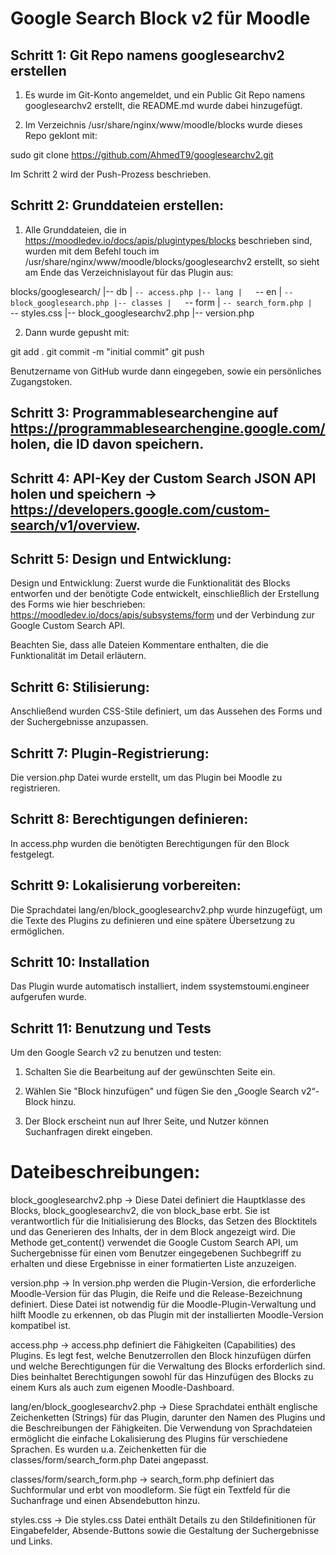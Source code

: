 # Google Search Block v2 für Moodle

## Schritt 1: Git Repo namens googlesearchv2 erstellen

1. Es wurde im Git-Konto angemeldet, und ein Public Git Repo namens googlesearchv2 erstellt, die README.md wurde dabei hinzugefügt.

2. Im Verzeichnis /usr/share/nginx/www/moodle/blocks wurde dieses Repo geklont mit:

sudo git clone https://github.com/AhmedT9/googlesearchv2.git

Im Schritt 2 wird der Push-Prozess beschrieben.

## Schritt 2: Grunddateien erstellen:

1. Alle Grunddateien, die in https://moodledev.io/docs/apis/plugintypes/blocks beschrieben sind, wurden mit dem Befehl touch im /usr/share/nginx/www/moodle/blocks/googlesearchv2 erstellt, so sieht am Ende das Verzeichnislayout für das Plugin aus:
   
blocks/googlesearch/
 |-- db
 |   `-- access.php
 |-- lang
 |   `-- en
 |       `-- block_googlesearch.php
 |-- classes
 |   `-- form
 |       `-- search_form.php
 |        `-- styles.css
 |-- block_googlesearchv2.php
 |-- version.php

2. Dann wurde gepusht mit:

git add .
git commit -m "initial commit"
git push

Benutzername von GitHub wurde dann eingegeben, sowie ein persönliches Zugangstoken.

## Schritt 3: Programmablesearchengine auf https://programmablesearchengine.google.com/ holen, die ID davon speichern.

## Schritt 4: API-Key der Custom Search JSON API holen und speichern -> https://developers.google.com/custom-search/v1/overview.

## Schritt 5: Design und Entwicklung:

Design und Entwicklung: Zuerst wurde die Funktionalität des Blocks entworfen und der benötigte Code entwickelt, einschließlich der Erstellung des Forms wie hier beschrieben: https://moodledev.io/docs/apis/subsystems/form und der Verbindung zur Google Custom Search API.

Beachten Sie, dass alle Dateien Kommentare enthalten, die die Funktionalität im Detail erläutern.

## Schritt 6: Stilisierung:

Anschließend wurden CSS-Stile definiert, um das Aussehen des Forms und der Suchergebnisse anzupassen.

## Schritt 7: Plugin-Registrierung:

Die version.php Datei wurde erstellt, um das Plugin bei Moodle zu registrieren.

## Schritt 8: Berechtigungen definieren:

In access.php wurden die benötigten Berechtigungen für den Block festgelegt.

## Schritt 9: Lokalisierung vorbereiten:

Die Sprachdatei lang/en/block_googlesearchv2.php wurde hinzugefügt, um die Texte des Plugins zu definieren und eine spätere Übersetzung zu ermöglichen.

## Schritt 10: Installation

Das Plugin wurde automatisch installiert, indem ssystemstoumi.engineer aufgerufen wurde.

## Schritt 11: Benutzung und Tests

Um den Google Search v2 zu benutzen und testen:

1. Schalten Sie die Bearbeitung auf der gewünschten Seite ein.

2. Wählen Sie "Block hinzufügen" und fügen Sie den „Google Search v2“-Block hinzu.

3. Der Block erscheint nun auf Ihrer Seite, und Nutzer können Suchanfragen direkt eingeben.

# Dateibeschreibungen:

block_googlesearchv2.php -> Diese Datei definiert die Hauptklasse des Blocks, block_googlesearchv2, die von block_base erbt. Sie ist verantwortlich für die Initialisierung des Blocks, das Setzen des Blocktitels und das Generieren des Inhalts, der in dem Block angezeigt wird. Die Methode get_content() verwendet die Google Custom Search API, um Suchergebnisse für einen vom Benutzer eingegebenen Suchbegriff zu erhalten und diese Ergebnisse in einer formatierten Liste anzuzeigen.

version.php -> In version.php werden die Plugin-Version, die erforderliche Moodle-Version für das Plugin, die Reife und die Release-Bezeichnung definiert. Diese Datei ist notwendig für die Moodle-Plugin-Verwaltung und hilft Moodle zu erkennen, ob das Plugin mit der installierten Moodle-Version kompatibel ist.

access.php -> access.php definiert die Fähigkeiten (Capabilities) des Plugins. Es legt fest, welche Benutzerrollen den Block hinzufügen dürfen und welche Berechtigungen für die Verwaltung des Blocks erforderlich sind. Dies beinhaltet Berechtigungen sowohl für das Hinzufügen des Blocks zu einem Kurs als auch zum eigenen Moodle-Dashboard.

lang/en/block_googlesearchv2.php -> Diese Sprachdatei enthält englische Zeichenketten (Strings) für das Plugin, darunter den Namen des Plugins und die Beschreibungen der Fähigkeiten. Die Verwendung von Sprachdateien ermöglicht die einfache Lokalisierung des Plugins für verschiedene Sprachen. Es wurden u.a. Zeichenketten für die classes/form/search_form.php Datei angepasst.

classes/form/search_form.php -> search_form.php definiert das Suchformular und erbt von moodleform. Sie fügt ein Textfeld für die Suchanfrage und einen Absendebutton hinzu.

styles.css -> Die styles.css Datei enthält Details zu den Stildefinitionen für Eingabefelder, Absende-Buttons sowie die Gestaltung der Suchergebnisse und Links.
